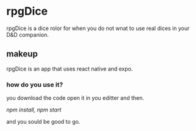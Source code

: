 # rpgDice

rpgDice is a dice rolor for when you do not wnat to use real dices in your D&D companion.

## makeup

rpgDice is an app that uses react native and expo.

### how do you use it?

you download the code open it in you editter and then.

*npm install,*
*npm start*

and you sould be good to go.
